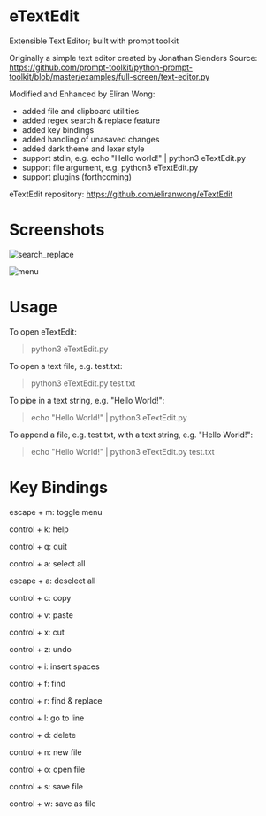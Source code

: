 # eTextEdit
Extensible Text Editor; built with prompt toolkit

Originally a simple text editor created by Jonathan Slenders
Source: https://github.com/prompt-toolkit/python-prompt-toolkit/blob/master/examples/full-screen/text-editor.py

Modified and Enhanced by Eliran Wong:
* added file and clipboard utilities
* added regex search & replace feature
* added key bindings
* added handling of unasaved changes
* added dark theme and lexer style
* support stdin, e.g. echo "Hello world!" | python3 eTextEdit.py
* support file argument, e.g. python3 eTextEdit.py <filename>
* support plugins (forthcoming)

eTextEdit repository:
https://github.com/eliranwong/eTextEdit

# Screenshots

![search_replace](https://github.com/eliranwong/eTextEdit/assets/25262722/c7a564ce-2e3c-4913-8210-52e259545044)

![menu](https://github.com/eliranwong/eTextEdit/assets/25262722/7703f138-e56e-4c6f-84fc-4abe768f161a)

# Usage

To open eTextEdit:

> python3 eTextEdit.py

To open a text file, e.g. test.txt:

> python3 eTextEdit.py test.txt

To pipe in a text string, e.g. "Hello World!":

> echo "Hello World!" | python3 eTextEdit.py

To append a file, e.g. test.txt, with a text string, e.g. "Hello World!":

> echo "Hello World!" | python3 eTextEdit.py test.txt

# Key Bindings

escape + m: toggle menu

control + k: help

control + q: quit

control + a: select all

escape + a: deselect all

control + c: copy

control + v: paste

control + x: cut

control + z: undo

control + i: insert spaces

control + f: find

control + r: find & replace

control + l: go to line

control + d: delete

control + n: new file

control + o: open file

control + s: save file

control + w: save as file
